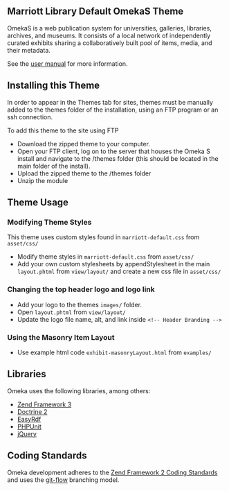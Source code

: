 ## Marriott Library Default OmekaS Theme

OmekaS is a web publication system for universities, galleries, libraries, archives, and museums. It consists of a local network of independently curated exhibits sharing a collaboratively built pool of items, media, and their metadata.

See the [user manual](https://omeka.org/s/docs/user-manual) for more information.


## Installing this Theme

In order to appear in the Themes tab for sites, themes must be manually added to the themes folder of the installation, using an FTP program or an ssh connection.

To add this theme to the site using FTP

* Download the zipped theme to your computer.
* Open your FTP client, log on to the server that houses the Omeka S install and navigate to the /themes folder (this should be located in the main folder of the install).
* Upload the zipped theme to the /themes folder
* Unzip the module

## Theme Usage

### Modifying Theme Styles

This theme uses custom styles found in `marriott-default.css` from `asset/css/`

* Modify theme styles in `marriott-default.css` from `asset/css/`
* Add your own custom stylesheets by appendStylesheet in the main `layout.phtml` from `view/layout/` and create a new css file in `asset/css/`

### Changing the top header logo and logo link

* Add your logo to the themes `images/` folder.
* Open `layout.phtml` from `view/layout/`
* Update the logo file name, alt, and link inside `<!-- Header Branding -->`

### Using the Masonry Item Layout

* Use example html code `exhibit-masonryLayout.html` from `examples/`

## Libraries

Omeka uses the following libraries, among others:

* [Zend Framework 3](http://framework.zend.com/)
* [Doctrine 2](http://www.doctrine-project.org/)
* [EasyRdf](http://www.easyrdf.org/)
* [PHPUnit](https://phpunit.de/)
* [jQuery](http://jquery.com/)

## Coding Standards

Omeka development adheres to the [Zend Framework 2 Coding Standards](https://zf2-docs.readthedocs.org/en/latest/ref/coding.standard.html)
and uses the [git-flow](http://nvie.com/posts/a-successful-git-branching-model/) branching model.
